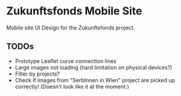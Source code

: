 # Zukunftsfonds Mobile Site

Mobile site UI Design for the Zukunftsfonds project.

## TODOs

- Prototype Leaflet curve connection lines
- Large images not loading (hard limitation on physical devices?)
- Filter by projects?
- Check if images from "SerbInnen in Wien" project are picked up correctly! (Doesn't look like it at the moment.)
